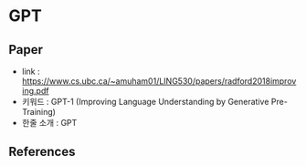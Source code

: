 # GPT

## Paper

- link : https://www.cs.ubc.ca/~amuham01/LING530/papers/radford2018improving.pdf
- 키워드 : GPT-1 (Improving Language Understanding by Generative Pre-Training)
- 한줄 소개 : GPT

## References
